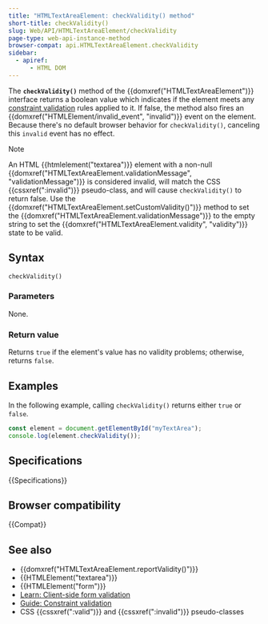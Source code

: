 ```yaml
---
title: "HTMLTextAreaElement: checkValidity() method"
short-title: checkValidity()
slug: Web/API/HTMLTextAreaElement/checkValidity
page-type: web-api-instance-method
browser-compat: api.HTMLTextAreaElement.checkValidity
sidebar:
  - apiref:
      - HTML DOM
---
```


The **`checkValidity()`** method of the {{domxref("HTMLTextAreaElement")}} interface returns a boolean value which indicates if the element meets any [constraint validation](/en-US/docs/Web/HTML/Guides/Constraint_validation) rules applied to it. If false, the method also fires an {{domxref("HTMLElement/invalid_event", "invalid")}} event on the element. Because there's no default browser behavior for `checkValidity()`, canceling this `invalid` event has no effect.

> [!NOTE]
> An HTML {{htmlelement("textarea")}} element with a non-null {{domxref("HTMLTextAreaElement.validationMessage", "validationMessage")}} is considered invalid, will match the CSS {{cssxref(":invalid")}} pseudo-class, and will cause `checkValidity()` to return false. Use the {{domxref("HTMLTextAreaElement.setCustomValidity()")}} method to set the {{domxref("HTMLTextAreaElement.validationMessage")}} to the empty string to set the {{domxref("HTMLTextAreaElement.validity", "validity")}} state to be valid.

## Syntax

```js-nolint
checkValidity()
```

### Parameters

None.

### Return value

Returns `true` if the element's value has no validity problems; otherwise, returns `false`.

## Examples

In the following example, calling `checkValidity()` returns either `true` or `false`.

```js
const element = document.getElementById("myTextArea");
console.log(element.checkValidity());
```

## Specifications

{{Specifications}}

## Browser compatibility

{{Compat}}

## See also

- {{domxref("HTMLTextAreaElement.reportValidity()")}}
- {{HTMLElement("textarea")}}
- {{HTMLElement("form")}}
- [Learn: Client-side form validation](/en-US/docs/Learn_web_development/Extensions/Forms/Form_validation)
- [Guide: Constraint validation](/en-US/docs/Web/HTML/Guides/Constraint_validation)
- CSS {{cssxref(":valid")}} and {{cssxref(":invalid")}} pseudo-classes
